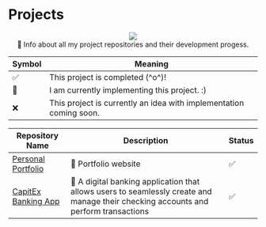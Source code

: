 # Projects
<p align="center">
  <img src="https://i.imgur.com/4YZF8Y3.png"> </br>
📝 Info about all my project repositories and their development progess.
</p>

| Symbol| Meaning|
|-------|--------|
|✅| This project is completed (^o^)!|
|🔄| I am currently implementing this project. :)|
|❌| This project is currently an idea with implementation coming soon. |



| Repository Name | Description | Status |
|-----------------|-------------|----------|
| [Personal Portfolio](https://leonardzheve.netlify.app/) |👤 Portfolio website|✅|
| [CapitEx Banking App](https://github.com/leonardtinozheve/capitex_banking_app) |🏦 A digital banking application that allows users to seamlessly create and manage their checking accounts and perform transactions|✅|
